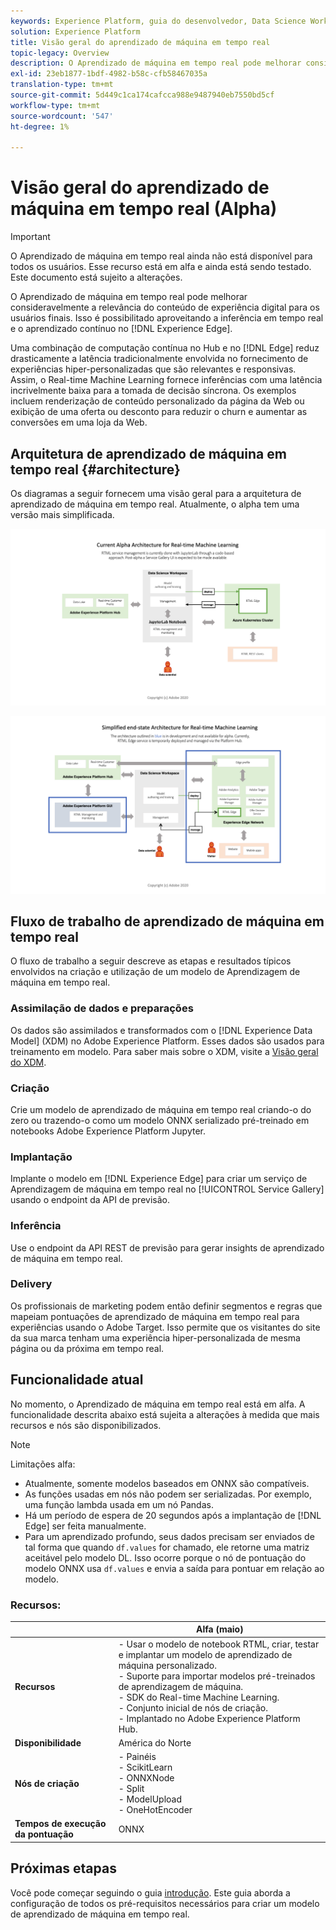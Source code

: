 ```yaml
---
keywords: Experience Platform, guia do desenvolvedor, Data Science Workspace, tópicos populares, aprendizado de máquina em tempo real;
solution: Experience Platform
title: Visão geral do aprendizado de máquina em tempo real
topic-legacy: Overview
description: O Aprendizado de máquina em tempo real pode melhorar consideravelmente a relevância do conteúdo de experiência digital para os usuários finais. Isso é possibilitado aproveitando a inferência em tempo real e o aprendizado contínuo no Experience Edge.
exl-id: 23eb1877-1bdf-4982-b58c-cfb58467035a
translation-type: tm+mt
source-git-commit: 5d449c1ca174cafcca988e9487940eb7550bd5cf
workflow-type: tm+mt
source-wordcount: '547'
ht-degree: 1%

---
```


# Visão geral do aprendizado de máquina em tempo real (Alpha)

>[!IMPORTANT]
>
>O Aprendizado de máquina em tempo real ainda não está disponível para todos os usuários. Esse recurso está em alfa e ainda está sendo testado. Este documento está sujeito a alterações.

O Aprendizado de máquina em tempo real pode melhorar consideravelmente a relevância do conteúdo de experiência digital para os usuários finais. Isso é possibilitado aproveitando a inferência em tempo real e o aprendizado contínuo no [!DNL Experience Edge].

Uma combinação de computação contínua no Hub e no [!DNL Edge] reduz drasticamente a latência tradicionalmente envolvida no fornecimento de experiências hiper-personalizadas que são relevantes e responsivas. Assim, o Real-time Machine Learning fornece inferências com uma latência incrivelmente baixa para a tomada de decisão síncrona. Os exemplos incluem renderização de conteúdo personalizado da página da Web ou exibição de uma oferta ou desconto para reduzir o churn e aumentar as conversões em uma loja da Web.

## Arquitetura de aprendizado de máquina em tempo real {#architecture}

Os diagramas a seguir fornecem uma visão geral para a arquitetura de aprendizado de máquina em tempo real. Atualmente, o alpha tem uma versão mais simplificada.

![arco alfa](../images/rtml/alpha-arch.png)

![Visão geral simplificada](../images/rtml/end-to-end-arch.png)

## Fluxo de trabalho de aprendizado de máquina em tempo real

O fluxo de trabalho a seguir descreve as etapas e resultados típicos envolvidos na criação e utilização de um modelo de Aprendizagem de máquina em tempo real.

### Assimilação de dados e preparações

Os dados são assimilados e transformados com o [!DNL Experience Data Model] (XDM) no Adobe Experience Platform. Esses dados são usados para treinamento em modelo. Para saber mais sobre o XDM, visite a [Visão geral do XDM](../../xdm/home.md).

### Criação

Crie um modelo de aprendizado de máquina em tempo real criando-o do zero ou trazendo-o como um modelo ONNX serializado pré-treinado em notebooks Adobe Experience Platform Jupyter.

### Implantação

Implante o modelo em [!DNL Experience Edge] para criar um serviço de Aprendizagem de máquina em tempo real no [!UICONTROL Service Gallery] usando o endpoint da API de previsão.

### Inferência

Use o endpoint da API REST de previsão para gerar insights de aprendizado de máquina em tempo real.

### Delivery

Os profissionais de marketing podem então definir segmentos e regras que mapeiam pontuações de aprendizado de máquina em tempo real para experiências usando o Adobe Target. Isso permite que os visitantes do site da sua marca tenham uma experiência hiper-personalizada de mesma página ou da próxima em tempo real.

## Funcionalidade atual

No momento, o Aprendizado de máquina em tempo real está em alfa. A funcionalidade descrita abaixo está sujeita a alterações à medida que mais recursos e nós são disponibilizados.

>[!NOTE]
>
> Limitações alfa:
> - Atualmente, somente modelos baseados em ONNX são compatíveis.
> - As funções usadas em nós não podem ser serializadas. Por exemplo, uma função lambda usada em um nó Pandas.
> - Há um período de espera de 20 segundos após a implantação de [!DNL Edge] ser feita manualmente.
> - Para um aprendizado profundo, seus dados precisam ser enviados de tal forma que quando `df.values` for chamado, ele retorne uma matriz aceitável pelo modelo DL. Isso ocorre porque o nó de pontuação do modelo ONNX usa `df.values` e envia a saída para pontuar em relação ao modelo.



### Recursos:

|  | Alfa (maio) |
| --- | --- |
| **Recursos** | - Usar o modelo de notebook RTML, criar, testar e implantar um modelo de aprendizado de máquina personalizado. <br> - Suporte para importar modelos pré-treinados de aprendizagem de máquina. <br> - SDK do Real-time Machine Learning. <br> - Conjunto inicial de nós de criação. <br> - Implantado no Adobe Experience Platform Hub. |
| **Disponibilidade** | América do Norte |
| **Nós de criação** | - Painéis <br> - ScikitLearn <br> - ONNXNode <br> - Split <br> - ModelUpload <br> - OneHotEncoder |
| **Tempos de execução da pontuação** | ONNX |

## Próximas etapas

Você pode começar seguindo o guia [introdução](./getting-started.md). Este guia aborda a configuração de todos os pré-requisitos necessários para criar um modelo de aprendizado de máquina em tempo real.
